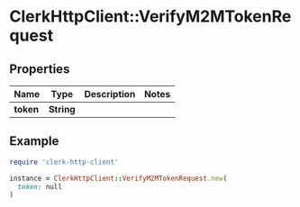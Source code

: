# ClerkHttpClient::VerifyM2MTokenRequest

## Properties

| Name | Type | Description | Notes |
| ---- | ---- | ----------- | ----- |
| **token** | **String** |  |  |

## Example

```ruby
require 'clerk-http-client'

instance = ClerkHttpClient::VerifyM2MTokenRequest.new(
  token: null
)
```

